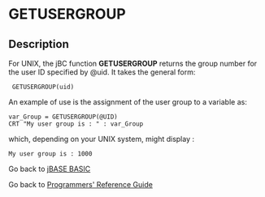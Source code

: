 # GETUSERGROUP

<PageHeader />  

## Description

For UNIX, the jBC function **GETUSERGROUP** returns the group number for the user ID specified by @uid. It takes the general form:

```
 GETUSERGROUP(uid)
```

An example of use is the assignment of the user group to a variable as:

```
var_Group = GETUSERGROUP(@UID)
CRT "My user group is : " : var_Group
```

which, depending on your UNIX system, might display :

```
My user group is : 1000
```

Go back to [jBASE BASIC](./../README.md)

Go back to [Programmers' Reference Guide](./../../reference-guides/jbc/README.md)

<PageFooter />
